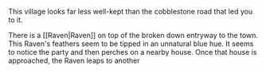 This village looks far less well-kept than the cobblestone road that led you to it.

There is a [[Raven|Raven]] on top of the broken down entryway to the town. This Raven's feathers seem to be tipped in an unnatural blue hue. It seems to notice the party and then perches on a nearby house. Once that house is approached, the Raven leaps to another